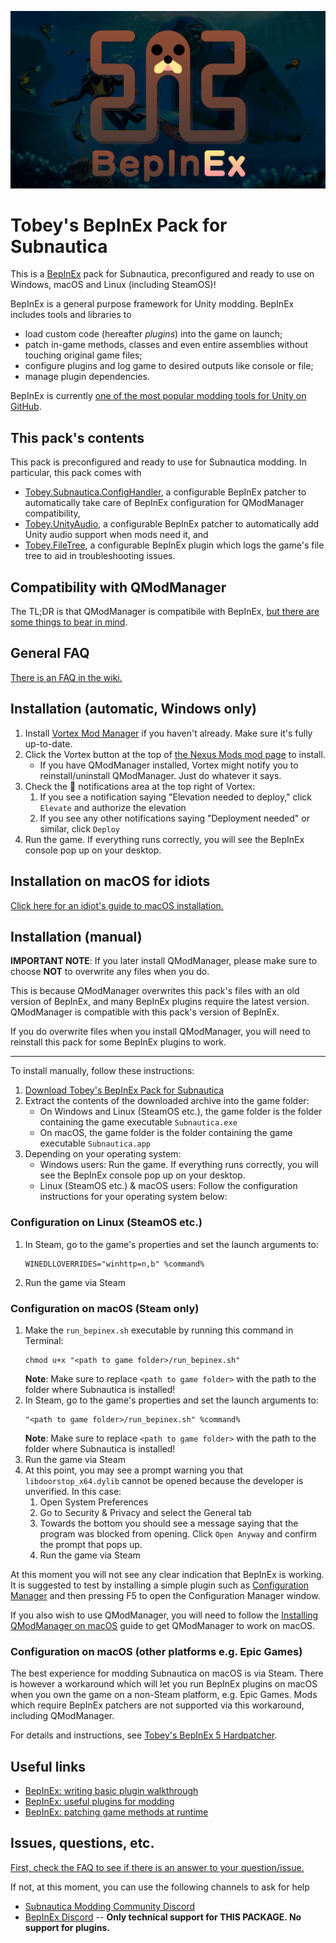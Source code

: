 ![BepInEx logo](assets/logo.png)

# Tobey's BepInEx Pack for Subnautica

This is a [BepInEx](https://github.com/BepInEx/BepInEx) pack for Subnautica, preconfigured and ready to use on Windows, macOS and Linux (including SteamOS)!

BepInEx is a general purpose framework for Unity modding. BepInEx includes tools and libraries to

-   load custom code (hereafter _plugins_) into the game on launch;
-   patch in-game methods, classes and even entire assemblies without touching original game files;
-   configure plugins and log game to desired outputs like console or file;
-   manage plugin dependencies.

BepInEx is currently [one of the most popular modding tools for Unity on GitHub](https://github.com/topics/modding?o=desc&s=stars).

## This pack's contents

This pack is preconfigured and ready to use for Subnautica modding.
In particular, this pack comes with

- [Tobey.Subnautica.ConfigHandler](https://github.com/toebeann/Tobey.Subnautica.ConfigHandler), a configurable BepInEx patcher to automatically take care of BepInEx configuration for QModManager compatibility,
- [Tobey.UnityAudio](https://github.com/toebeann/Tobey.UnityAudio), a configurable BepInEx patcher to automatically add Unity audio support when mods need it, and
- [Tobey.FileTree](https://github.com/toebeann/Tobey.FileTree), a configurable BepInEx plugin which logs the game's file tree to aid in troubleshooting issues.

## Compatibility with QModManager

The TL;DR is that QModManager is compatibile with BepInEx, [but there are some things to bear in mind](https://github.com/toebeann/BepInEx.Subnautica/wiki/Compatibility-with-QModManager).

## General FAQ

[There is an FAQ in the wiki.](https://github.com/toebeann/BepInEx.Subnautica/wiki/FAQ)

## Installation (automatic, Windows only)

1. Install [Vortex Mod Manager](https://www.nexusmods.com/about/vortex/) if you haven't already. Make sure it's fully up-to-date.
1. Click the Vortex button at the top of [the Nexus Mods mod page](https://www.nexusmods.com/subnautica/mods/1108) to install.
    - If you have QModManager installed, Vortex might notify you to reinstall/uninstall QModManager. Just do whatever it says.
1. Check the 🔔 notifications area at the top right of Vortex:
    1. If you see a notification saying "Elevation needed to deploy," click `Elevate` and authorize the elevation
    1. If you see any other notifications saying "Deployment needed" or similar, click `Deploy`
1. Run the game. If everything runs correctly, you will see the BepInEx console pop up on your desktop.

## Installation on macOS for idiots

[Click here for an idiot's guide to macOS installation.](https://github.com/toebeann/BepInEx.Subnautica/wiki/Idiot's-guide-to-macOS-installation)

## Installation (manual)

**IMPORTANT NOTE**: If you later install QModManager, please make sure to choose **NOT** to overwrite any files when you do.

This is because QModManager overwrites this pack's files with an old version of BepInEx, and many BepInEx plugins require the latest version. QModManager is compatible with this pack's version of BepInEx.

If you do overwrite files when you install QModManager, you will need to reinstall this pack for some BepInEx plugins to work.

***

To install manually, follow these instructions:

1. [Download Tobey's BepInEx Pack for Subnautica](https://github.com/toebeann/BepInEx.Subnautica/releases/latest/download/BepInEx.zip)
1. Extract the contents of the downloaded archive into the game folder:
    - On Windows and Linux (SteamOS etc.), the game folder is the folder containing the game executable `Subnautica.exe`
    - On macOS, the game folder is the folder containing the game executable `Subnautica.app`
1. Depending on your operating system:
    - Windows users: Run the game. If everything runs correctly, you will see the BepInEx console pop up on your desktop.
    - Linux (SteamOS etc.) & macOS users: Follow the configuration instructions for your operating system below:

### Configuration on Linux (SteamOS etc.)

1. In Steam, go to the game's properties and set the launch arguments to:
    ```
    WINEDLLOVERRIDES="winhttp=n,b" %command%
    ```
1. Run the game via Steam

### Configuration on macOS (Steam only)

1. Make the `run_bepinex.sh` executable by running this command in Terminal:
    ```
    chmod u+x "<path to game folder>/run_bepinex.sh"
    ```
    **Note**: Make sure to replace `<path to game folder>` with the path to the folder where Subnautica is installed!
1. In Steam, go to the game's properties and set the launch arguments to:
    ```
    "<path to game folder>/run_bepinex.sh" %command%
    ```
    **Note**: Make sure to replace `<path to game folder>` with the path to the folder where Subnautica is installed!
1. Run the game via Steam
1. At this point, you may see a prompt warning you that `libdoorstop_x64.dylib` cannot be opened because the developer is unverified. In this case:
   1. Open System Preferences
   1. Go to Security & Privacy and select the General tab
   1. Towards the bottom you should see a message saying that the program was blocked from opening. Click `Open Anyway` and confirm the prompt that pops up.
   1. Run the game via Steam

At this moment you will not see any clear indication that BepInEx is working. It is suggested to test by installing a simple plugin such as [Configuration Manager](https://www.nexusmods.com/subnautica/mods/1112) and then pressing F5 to open the Configuration Manager window.

If you also wish to use QModManager, you will need to follow the [Installing QModManager on macOS](https://github.com/toebeann/BepInEx.Subnautica/wiki/Installing-QModManager-on-macOS) guide to get QModManager to work on macOS.

### Configuration on macOS (other platforms e.g. Epic Games)

The best experience for modding Subnautica on macOS is via Steam. There is however a workaround which will let you run BepInEx plugins on macOS when you own the game on a non-Steam platform, e.g. Epic Games. Mods which require BepInEx patchers are not supported via this workaround, including QModManager.

For details and instructions, see [Tobey's BepInEx 5 Hardpatcher](https://tobey.me/mods/bepinex/hardpatcher/).

## Useful links

-   [BepInEx: writing basic plugin walkthrough](https://docs.bepinex.dev/articles/dev_guide/plugin_tutorial/)
-   [BepInEx: useful plugins for modding](https://docs.bepinex.dev/articles/dev_guide/dev_tools.html)
-   [BepInEx: patching game methods at runtime](https://docs.bepinex.dev/articles/dev_guide/runtime_patching.html)

## Issues, questions, etc.

[First, check the FAQ to see if there is an answer to your question/issue.](https://github.com/toebeann/BepInEx.Subnautica/wiki/FAQ)

If not, at this moment, you can use the following channels to ask for help

-   [Subnautica Modding Community Discord](https://discord.gg/UpWuWwq)
-   [BepInEx Discord](https://discord.gg/MpFEDAg) -- **Only technical support for THIS PACKAGE. No support for plugins.**
